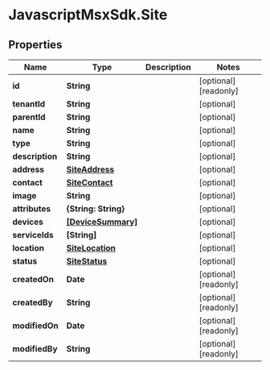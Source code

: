 # JavascriptMsxSdk.Site

## Properties

Name | Type | Description | Notes
------------ | ------------- | ------------- | -------------
**id** | **String** |  | [optional] [readonly] 
**tenantId** | **String** |  | [optional] 
**parentId** | **String** |  | [optional] 
**name** | **String** |  | [optional] 
**type** | **String** |  | [optional] 
**description** | **String** |  | [optional] 
**address** | [**SiteAddress**](SiteAddress.md) |  | [optional] 
**contact** | [**SiteContact**](SiteContact.md) |  | [optional] 
**image** | **String** |  | [optional] 
**attributes** | **{String: String}** |  | [optional] 
**devices** | [**[DeviceSummary]**](DeviceSummary.md) |  | [optional] 
**serviceIds** | **[String]** |  | [optional] 
**location** | [**SiteLocation**](SiteLocation.md) |  | [optional] 
**status** | [**SiteStatus**](SiteStatus.md) |  | [optional] 
**createdOn** | **Date** |  | [optional] [readonly] 
**createdBy** | **String** |  | [optional] [readonly] 
**modifiedOn** | **Date** |  | [optional] [readonly] 
**modifiedBy** | **String** |  | [optional] [readonly] 


